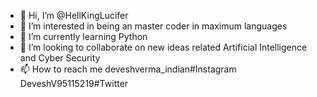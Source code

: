 - 👋 Hi, I’m @HellKingLucifer
- 👀 I’m interested in being an master coder in maximum languages
- 🌱 I’m currently learning Python
- 💞️ I’m looking to collaborate on new ideas related Artificial Intelligence and Cyber Security
- 📫 How to reach me deveshverma_indian#Instagram   DeveshV95115219#Twitter

<!---
HellKingLucifer/HellKingLucifer is a ✨ special ✨ repository because its `README.md` (this file) appears on your GitHub profile.
You can click the Preview link to take a look at your changes.
--->
